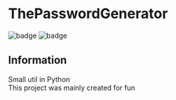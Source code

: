 # ThePasswordGenerator
![badge](https://img.shields.io/github/last-commit/FlyUltra/ThePasswordGenerator)
![badge](https://img.shields.io/badge/platform-python-lightgrey)

## Information

Small util in Python<br>
This project was mainly created for fun<br>
